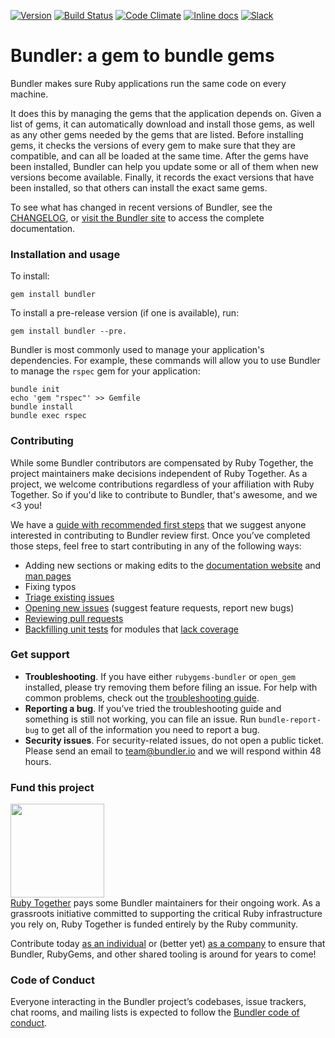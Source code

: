 [![Version     ](https://img.shields.io/gem/v/bundler.svg?style=flat)](https://rubygems.org/gems/bundler)
[![Build Status](https://img.shields.io/travis/bundler/bundler/master.svg?style=flat)](https://travis-ci.org/bundler/bundler)
[![Code Climate](https://img.shields.io/codeclimate/github/bundler/bundler.svg?style=flat)](https://codeclimate.com/github/bundler/bundler)
[![Inline docs ](http://inch-ci.org/github/bundler/bundler.svg?style=flat)](http://inch-ci.org/github/bundler/bundler)
[![Slack       ](http://bundler-slackin.herokuapp.com/badge.svg)](http://bundler-slackin.herokuapp.com)

# Bundler: a gem to bundle gems

Bundler makes sure Ruby applications run the same code on every machine.

It does this by managing the gems that the application depends on. Given a list of gems, it can automatically download and install those gems, as well as any other gems needed by the gems that are listed. Before installing gems, it checks the versions of every gem to make sure that they are compatible, and can all be loaded at the same time. After the gems have been installed, Bundler can help you update some or all of them when new versions become available. Finally, it records the exact versions that have been installed, so that others can install the exact same gems.

To see what has changed in recent versions of Bundler, see the [CHANGELOG](CHANGELOG.md), or [visit the Bundler site](https://bundler.io) to access the complete documentation.

### Installation and usage

To install:

```
gem install bundler
```

To install a pre-release version (if one is available), run:
```
gem install bundler --pre.
```

Bundler is most commonly used to manage your application's dependencies. For example, these commands will allow you to use Bundler to manage the `rspec` gem for your application:

```
bundle init
echo 'gem "rspec"' >> Gemfile
bundle install
bundle exec rspec
```

### Contributing

While some Bundler contributors are compensated by Ruby Together, the project maintainers make decisions independent of Ruby Together. As a project, we welcome contributions regardless of your affiliation with Ruby Together. So if you'd like to contribute to Bundler, that's awesome, and we <3 you!

We have a [guide with recommended first steps](doc/contributing/README.md) that we suggest anyone interested in contributing to Bundler review first. Once you’ve completed those steps, feel free to start contributing in any of the following ways:

- Adding new sections or making edits to the [documentation website](https://github.com/bundler/bundler-site) and [man pages](https://github.com/bundler/bundler/tree/master/man)
- Fixing typos
- [Triage existing issues](doc/contributing/BUG_TRIAGE.md)
- [Opening new issues](doc/contributing/ISSUES.md) (suggest feature requests, report new bugs)
- [Reviewing pull requests](https://github.com/bundler/bundler/pulls)
- [Backfilling unit tests](https://github.com/bundler/bundler/tree/master/spec/bundler) for modules that [lack coverage](https://codeclimate.com/github/bundler/bundler/coverage)

### Get support

- **Troubleshooting**. If you have either `rubygems-bundler` or `open_gem` installed, please try removing them before filing an issue. For help with common problems, check out the [troubleshooting guide](doc/TROUBLESHOOTING.md).
- **Reporting a bug**. If you’ve tried the troubleshooting guide and something is still not working, you can file an issue. Run `bundle-report-bug` to get all of the information you need to report a bug.
- **Security issues**. For security-related issues, do not open a public ticket. Please send an email to [team@bundler.io](mailto:team@bundler.io) and we will respond within 48 hours.

### Fund this project

<a href="https://rubytogether.org/"><img src="https://rubytogether.org/images/rubies.svg" width="150"></a><br>
<a href="https://rubytogether.org/">Ruby Together</a> pays some Bundler maintainers for their ongoing work. As a grassroots initiative committed to supporting the critical Ruby infrastructure you rely on, Ruby Together is funded entirely by the Ruby community.

Contribute today <a href="https://rubytogether.org/developers">as an individual</a> or (better yet) <a href="https://rubytogether.org/companies">as a company</a> to ensure that Bundler, RubyGems, and other shared tooling is around for years to come!

### Code of Conduct

Everyone interacting in the Bundler project’s codebases, issue trackers, chat rooms, and mailing lists is expected to follow the [Bundler code of conduct](https://github.com/bundler/bundler/blob/master/CODE_OF_CONDUCT.md).
